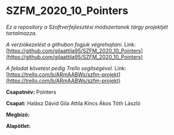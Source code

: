 # SZFM_2020_10_Pointers
*Ez a repository a Szoftverfejlesztési módszertanok tárgy projektjét tartalmazza.* 

*A verziókezelést a githubon fogjuk végrehajtani.* Link:[https://github.com/gilaattila95/SZFM_2020_10_Pointers](https://github.com/gilaattila95/SZFM_2020_10_Pointers)

*A feladat követést pedig Trello segítségével.* Link:[https://trello.com/b/ARmAABWs/szfm-projekt](https://trello.com/b/ARmAABWs/szfm-projekt)

**Csapatnév:** Pointers

**Csapat:**
Halász Dávid 
Gila Attila 
Kincs Ákos 
Tóth László 

**Megbízó:** 

**Alapötlet:** 




